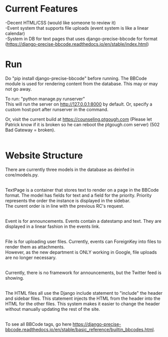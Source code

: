 # Current Features

-Decent HTML/CSS (would like someone to review it)<br>
-Event system that supports file uploads (event system is like a linear calendar)<br>
-System in DB for text pages that uses django-precise-bbcode for format<br>
(https://django-precise-bbcode.readthedocs.io/en/stable/index.html)

# Run

Do "pip install django-precise-bbcode" before running.
The BBCode module is used for rendering content from the database.  This may or may not go away.<br>

To run: "python manage.py runserver"<br>
This will run the server on http://127.0.0.1:8000 by default.  Or, specify a custom host:port after runserver in the command.<br>

Or, visit the current build at https://counseling.ptgough.com (Please let Patrick know if it is broken so he can reboot the ptgough.com server) (502 Bad Gateway = broken).<br><br>

# Website Structure

There are currently three models in the database as deinfed in core/models.py.<br><br>

TextPage is a container that stores text to render on a page in the BBCode format.  The model has fields for text and a field for the priority.  Priority represents the order the instance is displayed in the sidebar.<br>
The curent order is in line with the previous RC's request.<br><br>

Event is for announcements.  Events contain a datestamp and text.  They are displayed in a linear fashion in the events link.<br><br>

File is for uploading user files.  Currently, events can ForeignKey into files to render them as attachments.<br>
However, as the new department is ONLY working in Google, file uploads are no longer necessary.<br><br>

Currently, there is no framework for announcements, but the Twitter feed is showing.<br><br>

The HTML files all use the Django include statement to "include" the header and sidebar files.  This statement injects the HTML from the header into the HTML for the other files.  This system makes it easier to change the header without manually updating the rest of the site.<br><br>

To see all BBCode tags, go here https://django-precise-bbcode.readthedocs.io/en/stable/basic_reference/builtin_bbcodes.html.

